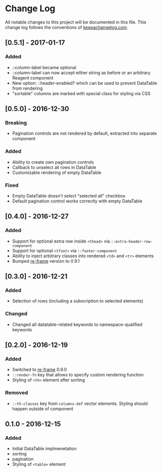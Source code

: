 # Change Log
All notable changes to this project will be documented in this file. This change log follows the conventions of [keepachangelog.com](http://keepachangelog.com/).

## [0.5.1] - 2017-01-17
### Added
- ::column-label became optional
- ::column-label can now accept either string as before or an arbitrary Reagent component
- New option: ::header-enabled? which can be used to prevent DataTable from <thead> rendering
- "sortable" columns are marked with special class for styling via CSS

## [0.5.0] - 2016-12-30
### Breaking
- Pagination controls are not rendered by default, extracted into separate component

### Added
- Ability to create own pagination controls
- Callback to unselect all rows in DataTable
- Customizable rendering of empty DataTable

### Fixed
- Empty DataTable doesn't select "selected all" checkbox
- Default pagination control works correctly with empty DataTable

## [0.4.0] - 2016-12-27
### Added
- Support for optional extra row inside `<thead>` via `::extra-header-row-component`
- Support for optional `<tfoot>` via `::footer-component`
- Ability to inject arbitrary classes into rendered `<td>` and `<tr>` elements
- Bumped [re-frame](https://github.com/Day8/re-frame) version to 0.9.1

## [0.3.0] - 2016-12-21
### Added
- Selection of rows (including a subscription to selected elements)

### Changed
- Changed all datatable-related keywords to namespace-qualified keywords

## [0.2.0] - 2016-12-19
### Added
- Switched to [re-frame](https://github.com/Day8/re-frame) 0.9.0
- `::render-fn` key that allows to specify custom rendering function
- Styling of `<th>` element after sorting

### Removed
- `::th-classes` key from `columns-def` vector elements. Styling should happen outside of component

## 0.1.0 - 2016-12-15
### Added
- Initial DataTable implmenetation
- sorting
- pagination
- Styling of `<table>` element
